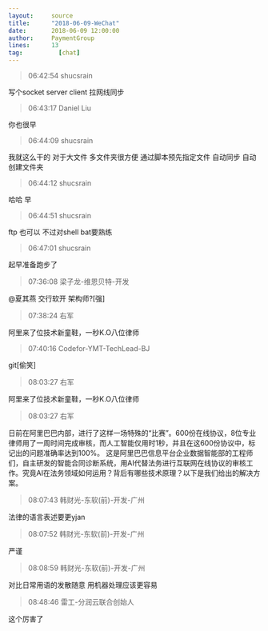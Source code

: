 ```yaml
---
layout:     source 
title:      "2018-06-09-WeChat"
date:       2018-06-09 12:00:00
author:     PaymentGroup
lines:      13 
tag:		  [chat]
---
```

> 06:42:54  shucsrain  
   
写个socket server  client 拉网线同步  
   
> 06:43:17  Daniel Liu  
   
你也很早  
   
> 06:44:09  shucsrain  
   
我就这么干的 对于大文件 多文件夹很方便 通过脚本预先指定文件 自动同步 自动创建文件夹  
   
> 06:44:12  shucsrain  
   
哈哈 早  
   
> 06:44:51  shucsrain  
   
ftp 也可以 不过对shell bat要熟练  
   
> 06:47:01  shucsrain  
   
起早准备跑步了  
   
> 07:36:08  梁子龙-维恩贝特-开发  
   
@夏其燕 交行软开 架构师?[强]  
   
> 07:38:24  右军  
   
阿里来了位技术新童鞋，一秒K.O八位律师  
   
> 07:40:16  Codefor-YMT-TechLead-BJ  
   
git[偷笑]  
   
> 08:03:27  右军  
   
阿里来了位技术新童鞋，一秒K.O八位律师  
   
> 08:03:27  右军  
   
日前在阿里巴巴内部，进行了这样一场特殊的“比赛”。600份在线协议，8位专业律师用了一周时间完成审核，而人工智能仅用时1秒，并且在这600份协议中，标记出的问题准确率达到100%。  这是阿里巴巴信息平台企业数据智能部的工程师们，自主研发的智能合同诊断系统，用AI代替法务进行互联网在线协议的审核工作。究竟AI在法务领域如何运用？背后有哪些技术原理？以下是我们给出的解决方案。  
   
> 08:07:43  韩财光-东软(前)-开发-广州  
   
法律的语言表述要更yjan  
   
> 08:07:52  韩财光-东软(前)-开发-广州  
   
严谨  
   
> 08:08:59  韩财光-东软(前)-开发-广州  
   
对比日常用语的发散随意 用机器处理应该更容易  
   
> 08:48:46  雷工-分润云联合创始人  
   
这个厉害了  
   
